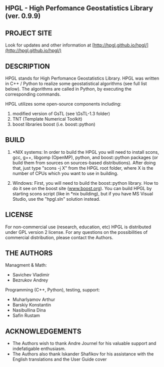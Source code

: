 ## HPGL - High Perfomance Geostatistics Library (ver. 0.9.9)

## PROJECT SITE

Look for updates and other information at [http://hpgl.github.io/hpgl/](http://hpgl.github.io/hpgl/)

## DESCRIPTION

HPGL stands for High Perfomance Geostatistics Library.
HPGL was written in C++ / Python to realize some geostatistical algorithms (see full list below). The algorithms are called in Python, by executing the corresponding commands. 

HPGL utilizes some open-source components including:

1. modified version of GsTL (see \GsTL-1.3 folder)
2. TNT (Template Numerical Toolkit)
3. boost libraries boost (i.e. boost::python)

## BUILD

1. *NIX systems:
In order to build the HPGL you will need to install scons, gcc, g++, libgomp (OpenMP), python, and boost::python packages (or build them from sources on sources-based distributions).
After doing that, just type "scons -j X" from the HPGL root folder, where X is the number of CPUs which you want to use in building.

2. Windows:
First, you will need to build the boost::python library. How to do it see on the boost site (www.boost.org).
You can build HPGL by starting scons script (like in *nix building), but if you have MS Visual Studio, use the "hpgl.sln" solution instead.

## LICENSE

For non-commercial use (research, education, etc) HPGL is distributed under GPL version 2 license.
For any questions on the possibilities of commercial distribution, please contact the Authors.

## THE AUTHORS

Managment & Math:

- Savichev Vladimir
- Bezrukov Andrey

Programming (C++, Python), testing, support:

- Muharlyamov Arthur
- Barskiy Konstantin
- Nasibullina Dina
- Safin Rustam

## ACKNOWLEDGEMENTS

- The Authors wish to thank Andre Journel for his valuable support and indefatigable enthusiasm.
- The Authors also thank Iskander Shafikov for his assistance with the English translations and the User Guide cover
